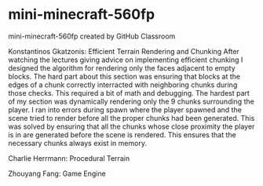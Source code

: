 # mini-minecraft-560fp
mini-minecraft-560fp created by GitHub Classroom

Konstantinos Gkatzonis: Efficient Terrain Rendering and Chunking
After watching the lectures giving advice on implementing efficient chunking I designed the algorithm for rendering only the faces adjacent to empty blocks. The hard part
about this section was ensuring that blocks at the edges of a chunk correctly interracted with neighboring chunks during those checks. This required a bit of math and debugging.
The hardest part of my section was dynamically rendering only the 9 chunks surrounding the player. I ran into errors during spawn where the player spawned and the scene tried to
render before all the proper chunks had been generated. This was solved by ensuring that all the chunks whose close proximity the player is in are generated before the scene is
rendered. This ensures that the necessary chunks always exist in memory.

Charlie Herrmann: Procedural Terrain

Zhouyang Fang: Game Engine
